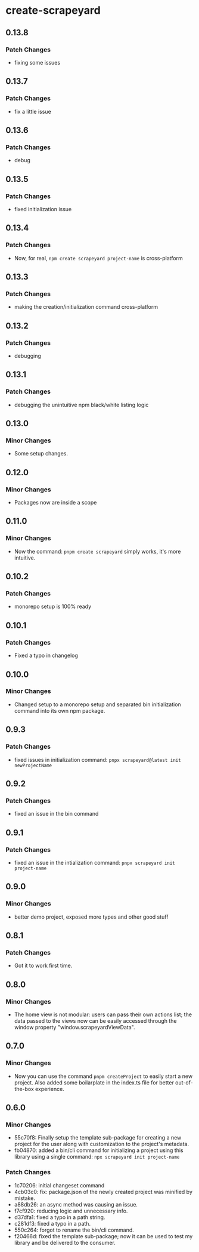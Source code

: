 # create-scrapeyard

## 0.13.8

### Patch Changes

- fixing some issues

## 0.13.7

### Patch Changes

- fix a little issue

## 0.13.6

### Patch Changes

- debug

## 0.13.5

### Patch Changes

- fixed initialization issue

## 0.13.4

### Patch Changes

- Now, for real, `npm create scrapeyard project-name` is cross-platform

## 0.13.3

### Patch Changes

- making the creation/initialization command cross-platform

## 0.13.2

### Patch Changes

- debugging

## 0.13.1

### Patch Changes

- debugging the unintuitive npm black/white listing logic

## 0.13.0

### Minor Changes

- Some setup changes.

## 0.12.0

### Minor Changes

- Packages now are inside a scope

## 0.11.0

### Minor Changes

- Now the command: `pnpm create scrapeyard` simply works, it's more intuitive.

## 0.10.2

### Patch Changes

- monorepo setup is 100% ready

## 0.10.1

### Patch Changes

- Fixed a typo in changelog

## 0.10.0

### Minor Changes

- Changed setup to a monorepo setup and separated bin initialization command into its own npm package.

## 0.9.3

### Patch Changes

- fixed issues in initialization command:
  `pnpx scrapeyard@latest init newProjectName`

## 0.9.2

### Patch Changes

- fixed an issue in the bin command

## 0.9.1

### Patch Changes

- fixed an issue in the intialization command:
  `pnpx scrapeyard init project-name`

## 0.9.0

### Minor Changes

- better demo project, exposed more types and other good stuff

## 0.8.1

### Patch Changes

- Got it to work first time.

## 0.8.0

### Minor Changes

- The home view is not modular: users can pass their own actions list; the data
  passed to the views now can be easily accessed through the window property
  "window.scrapeyardViewData".

## 0.7.0

### Minor Changes

- Now you can use the command `pnpm createProject` to easily start a new
  project. Also added some boilarplate in the index.ts file for better
  out-of-the-box experience.

## 0.6.0

### Minor Changes

- 55c70f8: Finally setup the template sub-package for creating a new project for
  the user along with customization to the project's metadata.
- fb04870: added a bin/cli command for initializing a project using this library
  using a single command: `npx scrapeyard init project-name`

### Patch Changes

- 1c70206: initial changeset command
- 4cb03c0: fix: package.json of the newly created project was minified by
  mistake.
- a88db26: an async method was causing an issue.
- f7cf920: reducing logic and unnecessary info.
- d37dfa1: fixed a typo in a path string.
- c281df3: fixed a typo in a path.
- 550c264: forgot to rename the bin/cli command.
- f20466d: fixed the template sub-package; now it can be used to test my library
  and be delivered to the consumer.
